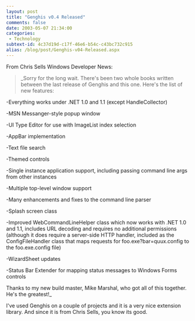 ```yaml
---
layout: post
title: "Genghis v0.4 Released"
comments: false
date: 2003-05-07 21:34:00
categories:
 - Technology
subtext-id: 4c37d19d-c17f-46e6-b54c-c43bc732c915
alias: /blog/post/Genghis-v04-Released.aspx
---
```



From Chris Sells Windows Developer News:

> _Sorry for the long wait. There's been two whole books written between the last release of Genghis and this one. Here's the list of new features:  
  
-Everything works under .NET 1.0 and 1.1 (except HandleCollector)  
  
-MSN Messanger-style popup window  
  
-UI Type Editor for use with ImageList index selection  
  
-AppBar implementation  
  
-Text file search  
  
-Themed controls  
  
-Single instance application support, including passing command line args from other instances  
  
-Multiple top-level window support  
  
-Many enhancements and fixes to the command line parser  
  
-Splash screen class  
  
-Improved WebCommandLineHelper class which now works with .NET 1.0 and 1.1, includes URL decoding and requires no additional permissions (although it does require a server-side HTTP handler, included as the ConfigFileHandler class that maps requests for foo.exe?bar=quux.config to the foo.exe.config file)  
  
-WizardSheet updates  
  
-Status Bar Extender for mapping status messages to Windows Forms controls  
  
Thanks to my new build master, Mike Marshal, who got all of this together. He's the greatest!_

I've used Genghis on a couple of projects and it is a very nice extension library. And since it is from Chris Sells, you know its good.
